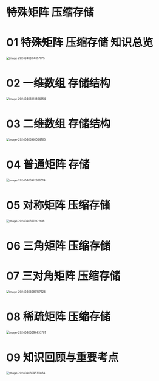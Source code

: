 # 特殊矩阵 压缩存储 



# 01 特殊矩阵 压缩存储 知识总览

<img src="https://cvp.oss-cn-shanghai.aliyuncs.com/picgo/202404061148207.png" alt="image-20240406114857075" style="zoom:50%;" />



# 02 一维数组 存储结构

<img src="https://cvp.oss-cn-shanghai.aliyuncs.com/picgo/202404061238661.png" alt="image-20240406123824554" style="zoom:50%;" />



# 03 二维数组 存储结构

<img src="https://cvp.oss-cn-shanghai.aliyuncs.com/picgo/202404061600059.png" alt="image-20240406160054785" style="zoom:50%;" />



# 04 普通矩阵 存储

<img src="https://cvp.oss-cn-shanghai.aliyuncs.com/picgo/202404061628105.png" alt="image-20240406162836019" style="zoom:50%;" />



# 05 对称矩阵 压缩存储

<img src="https://cvp.oss-cn-shanghai.aliyuncs.com/picgo/202404062119984.png" alt="image-20240406211922616" style="zoom:50%;" />



# 06 三角矩阵 压缩存储





# 07 三对角矩阵 压缩存储

<img src="https://cvp.oss-cn-shanghai.aliyuncs.com/picgo/202404060831175.png" alt="image-20240406083157926" style="zoom:50%;" />



# 08 稀疏矩阵 压缩存储

<img src="https://cvp.oss-cn-shanghai.aliyuncs.com/picgo/202404060944009.png" alt="image-20240406094433781" style="zoom:50%;" />



# 09 知识回顾与重要考点

<img src="https://cvp.oss-cn-shanghai.aliyuncs.com/picgo/202404060953966.png" alt="image-20240406095311864" style="zoom:50%;" />

